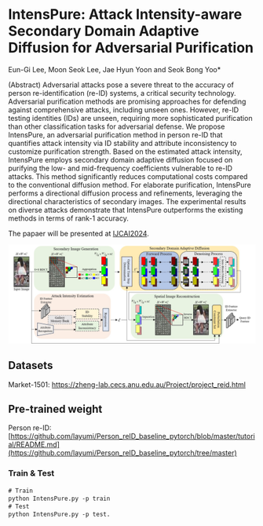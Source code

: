 # IntensPure: Attack Intensity-aware Secondary Domain Adaptive Diffusion for Adversarial Purification

Eun-Gi Lee, Moon Seok Lee, Jae Hyun Yoon and Seok Bong Yoo*

(Abstract) Adversarial attacks pose a severe threat to the accuracy of person re-identification (re-ID) systems, a critical security technology. Adversarial purification methods are promising approaches for defending against comprehensive attacks, including unseen ones. However, re-ID testing identities (IDs) are unseen, requiring more sophisticated purification than other classification tasks for adversarial defense. We propose IntensPure, an adversarial purification method in person re-ID that quantifies attack intensity via ID stability and attribute inconsistency to customize purification strength. Based on the estimated attack intensity, IntensPure employs secondary domain adaptive diffusion focused on purifying the low- and mid-frequency coefficients vulnerable to re-ID attacks. This method significantly reduces computational costs compared to the conventional diffusion method. For elaborate purification, IntensPure performs a directional diffusion process and refinements, leveraging the directional characteristics of secondary images. The experimental results on diverse attacks demonstrate that IntensPure outperforms the existing methods in terms of rank-1 accuracy.

The papaer will be presented at [IJCAI2024](https://ijcai24.org/).


<p align='center'>
  <img src="IntensPure/.jpg"/>
</p>

## Datasets
Market-1501: https://zheng-lab.cecs.anu.edu.au/Project/project_reid.html

## Pre-trained weight
Person re-ID: [https://github.com/layumi/Person_reID_baseline_pytorch/blob/master/tutorial/README.md](https://github.com/layumi/Person_reID_baseline_pytorch/tree/master)

### Train & Test
```
# Train
python IntensPure.py -p train
# Test
python IntensPure.py -p test.
```
